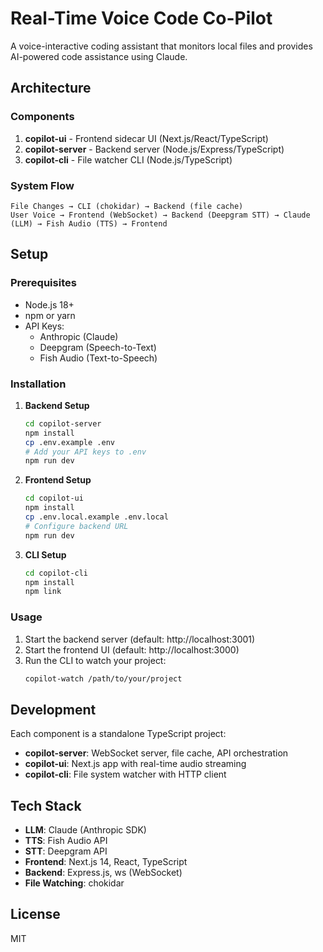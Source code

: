 # Real-Time Voice Code Co-Pilot

A voice-interactive coding assistant that monitors local files and provides AI-powered code assistance using Claude.

## Architecture

### Components

1. **copilot-ui** - Frontend sidecar UI (Next.js/React/TypeScript)
2. **copilot-server** - Backend server (Node.js/Express/TypeScript)
3. **copilot-cli** - File watcher CLI (Node.js/TypeScript)

### System Flow

```
File Changes → CLI (chokidar) → Backend (file cache)
User Voice → Frontend (WebSocket) → Backend (Deepgram STT) → Claude (LLM) → Fish Audio (TTS) → Frontend
```

## Setup

### Prerequisites

- Node.js 18+ 
- npm or yarn
- API Keys:
  - Anthropic (Claude)
  - Deepgram (Speech-to-Text)
  - Fish Audio (Text-to-Speech)

### Installation

1. **Backend Setup**
   ```bash
   cd copilot-server
   npm install
   cp .env.example .env
   # Add your API keys to .env
   npm run dev
   ```

2. **Frontend Setup**
   ```bash
   cd copilot-ui
   npm install
   cp .env.local.example .env.local
   # Configure backend URL
   npm run dev
   ```

3. **CLI Setup**
   ```bash
   cd copilot-cli
   npm install
   npm link
   ```

### Usage

1. Start the backend server (default: http://localhost:3001)
2. Start the frontend UI (default: http://localhost:3000)
3. Run the CLI to watch your project:
   ```bash
   copilot-watch /path/to/your/project
   ```

## Development

Each component is a standalone TypeScript project:

- **copilot-server**: WebSocket server, file cache, API orchestration
- **copilot-ui**: Next.js app with real-time audio streaming
- **copilot-cli**: File system watcher with HTTP client

## Tech Stack

- **LLM**: Claude (Anthropic SDK)
- **TTS**: Fish Audio API
- **STT**: Deepgram API
- **Frontend**: Next.js 14, React, TypeScript
- **Backend**: Express.js, ws (WebSocket)
- **File Watching**: chokidar

## License

MIT
